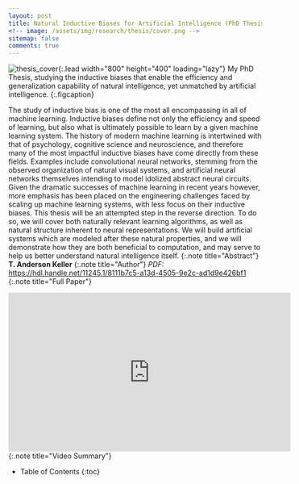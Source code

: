 ```yaml
---
layout: post
title: Natural Inductive Biases for Artificial Intelligence (PhD Thesis)
<!-- image: /assets/img/research/thesis/cover.png -->
sitemap: false
comments: true
---
```

<!-- ![Full-width image](/assets/img/overview_long.png){:.lead width="800" height="100" loading="lazy"} -->
![thesis_cover](/assets/img/research/thesis/cover.png){:.lead width="800" height="400" loading="lazy"}
My PhD Thesis, studying the inductive biases that enable the efficiency and generalization capability of natural intelligence, yet unmatched by artificial intelligence.
{:.figcaption}

The study of inductive bias is one of the most all encompassing in all of machine learning. Inductive biases define not only the efficiency and speed of learning, but also what is ultimately possible to learn by a given machine learning system. The history of modern machine learning is intertwined with that of psychology, cognitive science and neuroscience, and therefore many of the most impactful inductive biases have come directly from these fields. Examples include convolutional neural networks, stemming from the observed organization of natural visual systems, and artificial neural networks themselves intending to model idolized abstract neural circuits. Given the dramatic successes of machine learning in recent years however, more emphasis has been placed on the engineering challenges faced by scaling up machine learning systems, with less focus on their inductive biases. This thesis will be an attempted step in the reverse direction. To do so, we will cover both naturally relevant learning algorithms, as well as natural structure inherent to neural representations. We will build artificial systems which are modeled after these natural properties, and we will demonstrate how they are both beneficial to computation, and may serve to help us better understand natural intelligence itself.
{:.note title="Abstract"}
**T. Anderson Keller**
{:.note title="Author"}
*PDF:* <https://hdl.handle.net/11245.1/8111b7c5-a13d-4505-9e2c-ad1d9e426bf1>  
{:.note title="Full Paper"} 
 <iframe width="560" height="315" src="https://www.youtube.com/embed/1uIRljnLtc4?si=6xERjiWg-mjQkSzo" title="YouTube video player" frameborder="0" allow="accelerometer; autoplay; clipboard-write; encrypted-media; gyroscope; picture-in-picture; web-share" referrerpolicy="strict-origin-when-cross-origin" allowfullscreen></iframe>
{:.note title="Video Summary"}
<!-- {:.lead} -->

- Table of Contents
{:toc}